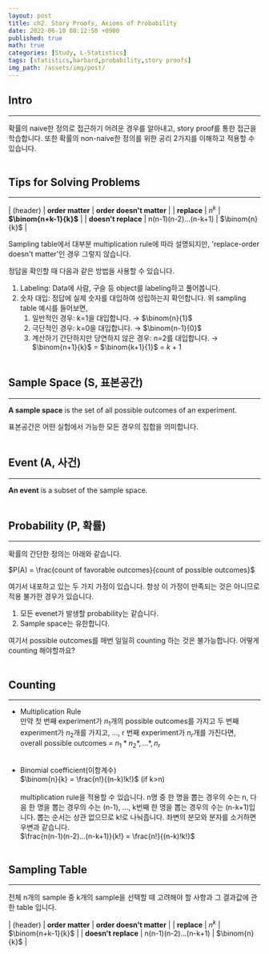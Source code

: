 ```yaml
---
layout: post
title: ch2. Story Proofs, Axioms of Probability
date: 2022-06-10 08:12:50 +0900
published: true
math: true
categories: [Study, L-Statistics]
tags: [statistics,harbard,probability,story proofs]
img_path: /assets/img/post/
---
```


## Intro
***

 확률의 naive한 정의로 접근하기 어려운 경우를 알아내고, story proof를 통한 접근을 학습합니다. 또한 확률의 non-naive한 정의를 위한 공리 2가지를 이해하고 적용할 수 있습니다.
 <br><br>


## Tips for Solving Problems
***

| (header) | **order matter**  | **order doesn't matter** |
| **replace** | $n^{k}$ | **$\binom{n+k-1}{k}$** |
| **doesn't replace** | n(n-1)(n-2)...(n-k+1) | $\binom{n}{k}$ |

 Sampling table에서 대부분 multiplication rule에 따라 설명되지만, 'replace-order doesn't matter'인 경우 그렇지 않습니다.

 정답을 확인할 때 다음과 같은 방법을 사용할 수 있습니다.

 1. Labeling: Data에 사람, 구슬 등 object를 labeling하고 풀어봅니다.
 2. 숫자 대입: 정답에 실제 숫자를 대입하여 성립하는지 확인합니다. 위 sampling table 예시를 들어보면,
     1. 일반적인 경우: k=1을 대입합니다. → $\binom{n}{1}$
     2. 극단적인 경우: k=0을 대입합니다. → $\binom{n-1}{0}$
     3. 계산하기 간단하지만 당연하지 않은 경우: n=2를 대입합니다. → $\binom{n+1}{k}$ = $\binom{k+1}{1}$ = $k+1$
 <br><br>










## Sample Space (S, 표본공간)
***

 **A sample space** is the set of all possible outcomes of an experiment.

 표본공간은 어떤 실험에서 가능한 모든 경우의 집합을 의미합니다.
 <br><br>


## Event (A, 사건)
***

 **An event** is a subset of the sample space.
 <br><br>


## Probability (P, 확률)
***

 확률의 간단한 정의는 아래와 같습니다.

 $P(A) = \frac{count of favorable outcomes}{count of possible outcomes}$

 여기서 내포하고 있는 두 가지 가정이 있습니다. 항상 이 가정이 만족되는 것은 아니므로 적용 불가한 경우가 있습니다.<br>
   1. 모든 evenet가 발생할 probability는 같습니다.
   2. Sample space는 유한합니다.
   
 여기서 possible outcomes를 매번 일일히 counting 하는 것은 불가능합니다. 어떻게 counting 해야할까요?
 <br><br>


## Counting
***

 * Multiplication Rule<br>
 만약 첫 번째 experiment가 $n_{1}$개의 possible outcomes를 가지고 두 번째 experiment가 $n_{2}$개를 가지고, ..., r 번째 experiment가 $n_{r}$개를 가진다면,<br>
 overall possible outcomes = $n_{1} * n_{2} *, ... *, n_{r}$<br><br>

 * Binomial coefficient(이항계수)<br>
 $\binom{n}{k} = \frac{n!}{(n-k)!k!}$ (if k>n)<br><br>
 multiplication rule을 적용할 수 있습니다. n명 중 한 명을 뽑는 경우의 수는 n, 다음 한 명을 뽑는 경우의 수는 (n-1), ..., k번째 한 명을 뽑는 경우의 수는 (n-k+1)입니다. 뽑는 순서는 상관 없으므로 k!로 나눠줍니다. 좌변의 분모와 분자를 소거하면 우변과 같습니다.<br>
 $\frac{n(n-1)(n-2)...(n-k+1)}{k!} = \frac{n!}{(n-k)!k!}$
 <br><br>


## Sampling Table
***

 전체 n개의 sample 중 k개의 sample을 선택할 때 고려해야 할 사항과 그 결과값에 관한 table 입니다.

| (header) | **order matter**  | **order doesn't matter** |
| **replace** | $n^{k}$ | $\binom{n+k-1}{k}$ |
| **doesn't replace** | n(n-1)(n-2)...(n-k+1) | $\binom{n}{k}$ |